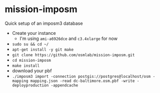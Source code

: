 mission-imposm
==============

Quick setup of an imposm3 database

- Create your instance
  - I'm using `ami-a6926dce` and `c3.4xlarge` for now
- `sudo su && cd ~/`
- `apt-get install -y git make`
- `git clone https://github.com/osmlab/mission-imposm.git`
- `cd mission-imposm`
- `make install`
- download your pbf
- `./imposm3 import -connection postgis://postgres@localhost/osm -mapping mapping.json -read dc-baltimore.osm.pbf -write -deployproduction -appendcache`
